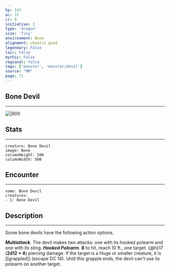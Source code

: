 ```yaml
---
hp: 142
ac: 15
cr: 9
initiative: 3
type: 'dragon'    
size: 'Tiny'
environment: None
alignment: chaotic good
legendary: False
lair: False
mythic: False
regional: False
tags: ['monster', 'monster/devil']
source: "MM"
page: 71
---
```


## Bone Devil
---

![|600](D:/Program%20Files/5e.tools/img/bestiary/MM/Bone%20Devil.jpg)

## Stats
---

```statblock
creature: Bone Devil
image: None
columnHeight: 500
columnWidth: 500
```

## Encounter
---

```encounter-table
name: Bone Devil
creatures:
- 1: Bone Devil
```

## Description
---


Some bone devils have the following action options.

**_Multiattack_**. The devil makes two attacks: one with its hooked polearm and one with its sting.
**_Hooked Polearm_**.  **8** to hit, reach 10 ft., one target. {@h}17 (**2d12 + 4**) piercing damage. If the target is a Huge or smaller creature, it is [[grappled]] (escape DC 14). Until this grapple ends, the devil can't use its polearm on another target.



